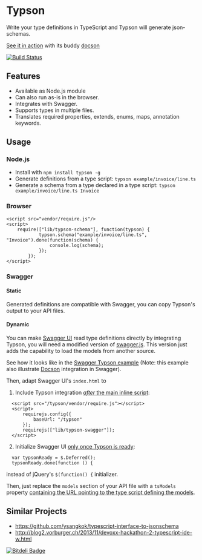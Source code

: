 Typson
======

Write your type definitions in TypeScript and Typson will generate json-schemas.

[See it in action](http://lbovet.github.io/typson-demo/) with its buddy [docson](https://github.com/lbovet/docson)

[![Build Status](https://travis-ci.org/lbovet/typson.png?branch=master)](https://travis-ci.org/lbovet/typson)

## Features

* Available as Node.js module
* Can also run as-is in the browser.
* Integrates with Swagger.
* Supports types in multiple files.
* Translates required properties, extends, enums, maps, annotation keywords.

## Usage

### Node.js

* Install with `npm install typson -g`
* Generate definitions from a type script: `typson example/invoice/line.ts`
* Generate a schema from a type declared in a type script: `typson example/invoice/line.ts Invoice`

### Browser

```
<script src="vendor/require.js"/>
<script>
    require(["lib/typson-schema"], function(typson) {
            typson.schema("example/invoice/line.ts", "Invoice").done(function(schema) {
                console.log(schema);
            });
        });
</script>
```

### Swagger

#### Static
Generated definitions are compatible with Swagger, you can copy Typson's output to your API files.

#### Dynamic
You can make [Swagger UI](https://github.com/wordnik/swagger-ui) read type definitions directly by integrating Typson, you will need a modified version of [swagger.js](https://github.com/lbovet/swagger-js/tree/model-loader).
This version just adds the capability to load the models from another source.

See how it looks like in the [Swagger Typson example](http://lbovet.github.io/swagger-ui/dist/index.html) (Note: this example also illustrate [Docson](https://github.com/lbovet/docson) integration in Swagger).

Then, adapt Swagger UI's `index.html` to

1. Include Typson integration [_after_ the main inline script](https://github.com/lbovet/swagger-ui/blob/716515235a43c37b7d6a0f749570eb17580d3f1a/dist/index.html#L63-L69):
```
  <script src="/typson/vendor/require.js"></script>
  <script>
      requirejs.config({
          baseUrl: "/typson"
      });
      requirejs(["lib/typson-swagger"]);
  </script>
```
2. Initialize Swagger UI [only once Typson is ready](https://github.com/lbovet/swagger-ui/blob/716515235a43c37b7d6a0f749570eb17580d3f1a/dist/index.html#L30-L31):
```
  var typsonReady = $.Deferred();
  typsonReady.done(function () {
```
  instead of jQuery's `$(function() {` initializer.

Then, just replace the `models` section of your API file with a `tsModels` property [containing the URL pointing to the type script defining the models](https://github.com/lbovet/swagger-ui/blob/716515235a43c37b7d6a0f749570eb17580d3f1a/dist/api/test#L65).

## Similar Projects

* https://github.com/ysangkok/typescript-interface-to-jsonschema
* http://blog2.vorburger.ch/2013/11/devoxx-hackathon-2-typescript-ide-w.html

[![Bitdeli Badge](https://d2weczhvl823v0.cloudfront.net/lbovet/typson/trend.png)](https://bitdeli.com/free "Bitdeli Badge")

